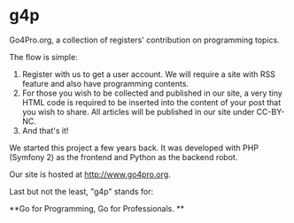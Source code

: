 g4p
===

Go4Pro.org, a collection of registers' contribution on programming topics. 

The flow is simple: 

1. Register with us to get a user account. We will require a site with RSS feature and also have programming contents. 
2. For those you wish to be collected and published in our site, a very tiny HTML code is required to be inserted into the content of your post that you wish to share. All articles will be published in our site under CC-BY-NC. 
3. And that's it!

We started this project a few years back. It was developed with PHP (Symfony 2) as the frontend and Python as the backend robot. 

Our site is hosted at http://www.go4pro.org.

Last but not the least, "g4p" stands for:

**Go for Programming, Go for Professionals. **



